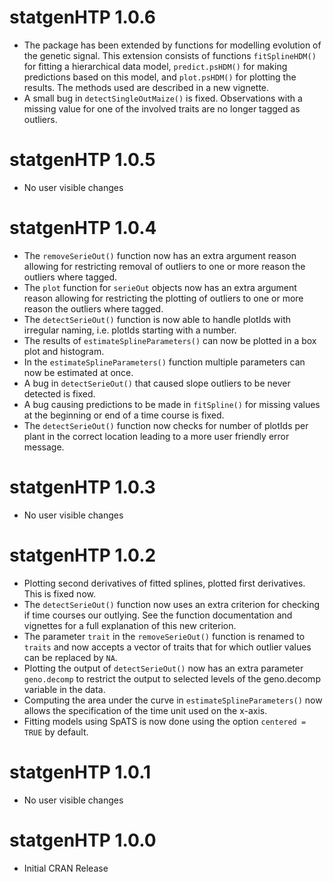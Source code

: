 # statgenHTP 1.0.6

* The package has been extended by functions for modelling evolution of the genetic signal. This extension consists of functions `fitSplineHDM()` for fitting a hierarchical data model, `predict.psHDM()` for making predictions based on this model, and `plot.psHDM()` for plotting the results. The methods used are described in a new vignette.
* A small bug in `detectSingleOutMaize()` is fixed. Observations with a missing value for one of the involved traits are no longer tagged as outliers.

# statgenHTP 1.0.5

* No user visible changes

# statgenHTP 1.0.4

* The `removeSerieOut()` function now has an extra argument reason allowing for restricting removal of outliers to one or more reason the outliers where tagged.
* The `plot` function for `serieOut` objects now has an extra argument reason allowing for restricting the plotting of outliers to one or more reason the outliers where tagged.
* The `detectSerieOut()` function is now able to handle plotIds with irregular naming, i.e. plotIds starting with a number.
* The results of `estimateSplineParameters()` can now be plotted in a box plot and histogram.
* In the `estimateSplineParameters()` function multiple parameters can now be estimated at once.
* A bug in `detectSerieOut()` that caused slope outliers to be never detected is fixed.
* A bug causing predictions to be made in `fitSpline()` for missing values at the beginning or end of a time course is fixed.
* The `detectSerieOut()` function now checks for number of plotIds per plant in the correct location leading to a more user friendly error message.

# statgenHTP 1.0.3

* No user visible changes

# statgenHTP 1.0.2

* Plotting second derivatives of fitted splines, plotted first derivatives. This is fixed now. 
* The `detectSerieOut()` function now uses an extra criterion for checking if time courses our outlying. See the function documentation and vignettes for a full explanation of this new criterion.
* The parameter `trait` in the `removeSerieOut()` function is renamed to `traits` and now accepts a vector of traits that for which outlier values can be replaced by `NA`.
* Plotting the output of `detectSerieOut()` now has an extra parameter `geno.decomp` to restrict the output to selected levels of the geno.decomp variable in the data.
* Computing the area under the curve in `estimateSplineParameters()` now allows the specification of the time unit used on the x-axis.
* Fitting models using SpATS is now done using the option `centered = TRUE` by default.

# statgenHTP 1.0.1

* No user visible changes

# statgenHTP 1.0.0

* Initial CRAN Release
